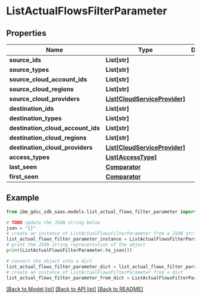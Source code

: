 # ListActualFlowsFilterParameter


## Properties

Name | Type | Description | Notes
------------ | ------------- | ------------- | -------------
**source_ids** | **List[str]** |  | [optional] 
**source_types** | **List[str]** |  | [optional] 
**source_cloud_account_ids** | **List[str]** |  | [optional] 
**source_cloud_regions** | **List[str]** |  | [optional] 
**source_cloud_providers** | [**List[CloudServiceProvider]**](CloudServiceProvider.md) |  | [optional] 
**destination_ids** | **List[str]** |  | [optional] 
**destination_types** | **List[str]** |  | [optional] 
**destination_cloud_account_ids** | **List[str]** |  | [optional] 
**destination_cloud_regions** | **List[str]** |  | [optional] 
**destination_cloud_providers** | [**List[CloudServiceProvider]**](CloudServiceProvider.md) |  | [optional] 
**access_types** | [**List[AccessType]**](AccessType.md) |  | [optional] 
**last_seen** | [**Comparator**](Comparator.md) |  | [optional] 
**first_seen** | [**Comparator**](Comparator.md) |  | [optional] 

## Example

```python
from ibm_gdsc_sdk_saas.models.list_actual_flows_filter_parameter import ListActualFlowsFilterParameter

# TODO update the JSON string below
json = "{}"
# create an instance of ListActualFlowsFilterParameter from a JSON string
list_actual_flows_filter_parameter_instance = ListActualFlowsFilterParameter.from_json(json)
# print the JSON string representation of the object
print(ListActualFlowsFilterParameter.to_json())

# convert the object into a dict
list_actual_flows_filter_parameter_dict = list_actual_flows_filter_parameter_instance.to_dict()
# create an instance of ListActualFlowsFilterParameter from a dict
list_actual_flows_filter_parameter_from_dict = ListActualFlowsFilterParameter.from_dict(list_actual_flows_filter_parameter_dict)
```
[[Back to Model list]](../README.md#documentation-for-models) [[Back to API list]](../README.md#documentation-for-api-endpoints) [[Back to README]](../README.md)


